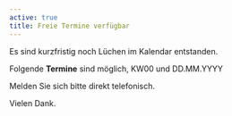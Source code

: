 ```yaml
---
active: true
title: Freie Termine verfügbar
---
```


Es sind kurzfristig noch Lüchen im Kalendar entstanden.

Folgende **Termine** sind möglich, KW00 und DD.MM.YYYY

Melden Sie sich bitte direkt telefonisch.

Vielen Dank.
